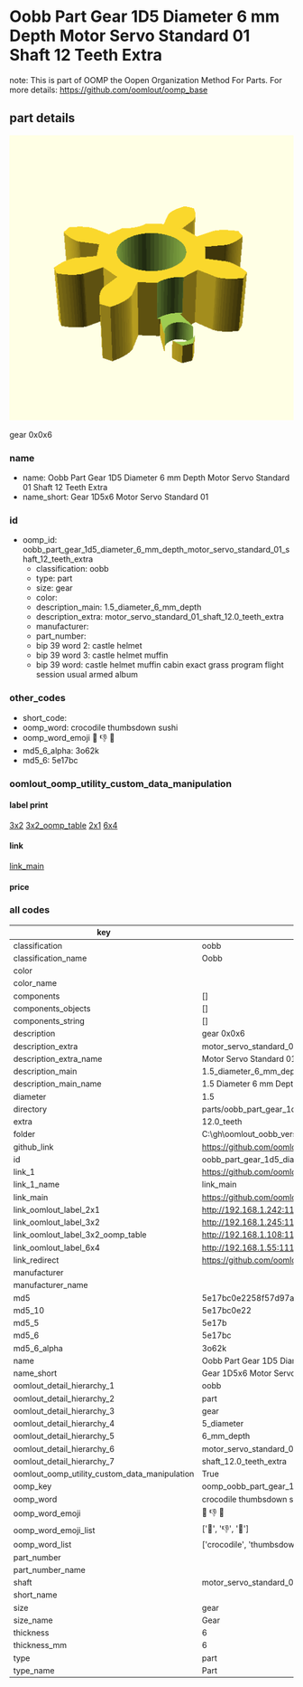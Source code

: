 # Oobb Part Gear 1D5 Diameter 6 mm Depth Motor Servo Standard 01 Shaft 12 Teeth Extra  

note: This is part of OOMP the Oopen Organization Method For Parts. For more details: https://github.com/oomlout/oomp_base

##  part details
  

[![](3dpr.png)](3dpr.png)

gear 0x0x6



### name
* name: Oobb Part Gear 1D5 Diameter 6 mm Depth Motor Servo Standard 01 Shaft 12 Teeth Extra
* name_short: Gear 1D5x6 Motor Servo Standard 01
### id
* oomp_id: oobb_part_gear_1d5_diameter_6_mm_depth_motor_servo_standard_01_shaft_12_teeth_extra
  * classification: oobb
  * type: part
  * size: gear
  * color: 
  * description_main: 1.5_diameter_6_mm_depth
  * description_extra: motor_servo_standard_01_shaft_12.0_teeth_extra
  * manufacturer: 
  * part_number: 
  * bip 39 word 2: castle helmet
  * bip 39 word 3: castle helmet muffin
  * bip 39 word: castle helmet muffin cabin exact grass program flight session usual armed album

### other_codes
* short_code: 
* oomp_word: crocodile thumbsdown sushi
* oomp_word_emoji :crocodile: :thumbsdown: :sushi:
* md5_6_alpha: 3o62k
* md5_6: 5e17bc






### oomlout_oomp_utility_custom_data_manipulation
#### label print
[3x2](http://192.168.1.245:1112/?label=oomp%203o62k)
[3x2_oomp_table](http://192.168.1.108:1112/?label=oomp%203o62k)
[2x1](http://192.168.1.242:1112/?label=oomp%203o62k)
[6x4](http://192.168.1.55:1112/?label=oomp%203o62k)    

#### link

[link_main](https://github.com/oomlout/oomlout_oobb_version_4_generated_parts/tree/main/navigation_oomp/oobb/part/gear/1.5_diameter_6_mm_depth/motor_servo_standard_01_shaft_12.0_teeth_extra/part)                              

#### price







### all codes 
| key | value |  
| --- | --- |  
| classification | oobb |  
| classification_name | Oobb |  
| color |  |  
| color_name |  |  
| components | [] |  
| components_objects | [] |  
| components_string | [] |  
| description | gear 0x0x6 |  
| description_extra | motor_servo_standard_01_shaft_12.0_teeth_extra |  
| description_extra_name | Motor Servo Standard 01 Shaft 12.0 Teeth Extra |  
| description_main | 1.5_diameter_6_mm_depth |  
| description_main_name | 1.5 Diameter 6 mm Depth |  
| diameter | 1.5 |  
| directory | parts/oobb_part_gear_1d5_diameter_6_mm_depth_motor_servo_standard_01_shaft_12_teeth_extra |  
| extra | 12.0_teeth |  
| folder | C:\gh\oomlout_oobb_version_4_generated_parts\parts\oobb_part_gear_1d5_diameter_6_mm_depth_motor_servo_standard_01_shaft_12_teeth_extra |  
| github_link | https://github.com/oomlout/oomlout_oomp_part_src/tree/main/parts/oobb_part_gear_1d5_diameter_6_mm_depth_motor_servo_standard_01_shaft_12_teeth_extra |  
| id | oobb_part_gear_1d5_diameter_6_mm_depth_motor_servo_standard_01_shaft_12_teeth_extra |  
| link_1 | https://github.com/oomlout/oomlout_oobb_version_4_generated_parts/tree/main/navigation_oomp/oobb/part/gear/1.5_diameter_6_mm_depth/motor_servo_standard_01_shaft_12.0_teeth_extra/part |  
| link_1_name | link_main |  
| link_main | https://github.com/oomlout/oomlout_oobb_version_4_generated_parts/tree/main/navigation_oomp/oobb/part/gear/1.5_diameter_6_mm_depth/motor_servo_standard_01_shaft_12.0_teeth_extra/part |  
| link_oomlout_label_2x1 | http://192.168.1.242:1112/?label=oomp%203o62k |  
| link_oomlout_label_3x2 | http://192.168.1.245:1112/?label=oomp%203o62k |  
| link_oomlout_label_3x2_oomp_table | http://192.168.1.108:1112/?label=oomp%203o62k |  
| link_oomlout_label_6x4 | http://192.168.1.55:1112/?label=oomp%203o62k |  
| link_redirect | https://github.com/oomlout/oomlout_oobb_version_4_generated_parts/tree/main/parts/oobb_gear_1d5_06_ex_12d0_teeth_sh_motor_servo_standard_01 |  
| manufacturer |  |  
| manufacturer_name |  |  
| md5 | 5e17bc0e2258f57d97a721fd225ab91c |  
| md5_10 | 5e17bc0e22 |  
| md5_5 | 5e17b |  
| md5_6 | 5e17bc |  
| md5_6_alpha | 3o62k |  
| name | Oobb Part Gear 1D5 Diameter 6 mm Depth Motor Servo Standard 01 Shaft 12 Teeth Extra |  
| name_short | Gear 1D5x6 Motor Servo Standard 01 |  
| oomlout_detail_hierarchy_1 | oobb |  
| oomlout_detail_hierarchy_2 | part |  
| oomlout_detail_hierarchy_3 | gear |  
| oomlout_detail_hierarchy_4 | 5_diameter |  
| oomlout_detail_hierarchy_5 | 6_mm_depth |  
| oomlout_detail_hierarchy_6 | motor_servo_standard_01 |  
| oomlout_detail_hierarchy_7 | shaft_12.0_teeth_extra |  
| oomlout_oomp_utility_custom_data_manipulation | True |  
| oomp_key | oomp_oobb_part_gear_1d5_diameter_6_mm_depth_motor_servo_standard_01_shaft_12_teeth_extra |  
| oomp_word | crocodile thumbsdown sushi |  
| oomp_word_emoji | :crocodile: :thumbsdown: :sushi: |  
| oomp_word_emoji_list | [':crocodile:', ':thumbsdown:', ':sushi:'] |  
| oomp_word_list | ['crocodile', 'thumbsdown', 'sushi'] |  
| part_number |  |  
| part_number_name |  |  
| shaft | motor_servo_standard_01 |  
| short_name |  |  
| size | gear |  
| size_name | Gear |  
| thickness | 6 |  
| thickness_mm | 6 |  
| type | part |  
| type_name | Part |  
